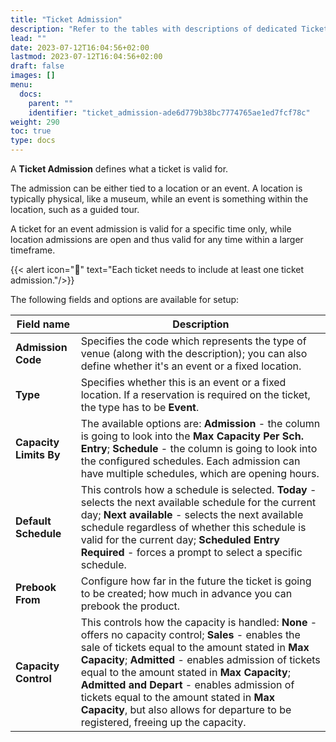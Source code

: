 ```yaml
---
title: "Ticket Admission"
description: "Refer to the tables with descriptions of dedicated Ticket Admission fields."
lead: ""
date: 2023-07-12T16:04:56+02:00
lastmod: 2023-07-12T16:04:56+02:00
draft: false
images: []
menu:
  docs:
    parent: ""
    identifier: "ticket_admission-ade6d779b38bc7774765ae1ed7fcf78c"
weight: 290
toc: true
type: docs
---
```

A **Ticket Admission** defines what a ticket is valid for. 

The admission can be either tied to a location or an event. 
A location is typically physical, like a museum, while an event is something within the location, such as a guided tour.

A ticket for an event admission is valid for a specific time only, while location admissions are open and thus valid for any time within a larger timeframe.

{{< alert icon="📝" text="Each ticket needs to include at least one ticket admission."/>}}

The following fields and options are available for setup: 

| Field name      | Description |
| ----------- | ----------- |
| **Admission Code** | Specifies the code which represents the type of venue (along with the description); you can also define whether it's an event or a fixed location.   |
| **Type** | Specifies whether this is an event or a fixed location. If a reservation is required on the ticket, the type has to be **Event**. |
| **Capacity Limits By** | The available options are: **Admission** - the column is going to look into the **Max Capacity Per Sch. Entry**; **Schedule** - the column is going to look into the configured schedules. Each admission can have multiple schedules, which are opening hours. |
| **Default Schedule** | This controls how a schedule is selected. **Today** - selects the next available schedule for the current day; **Next available** - selects the next available schedule regardless of whether this schedule is valid for the current day; **Scheduled Entry Required** - forces a prompt to select a specific schedule. |
| **Prebook From** | Configure how far in the future the ticket is going to be created; how much in advance you can prebook the product. |
| **Capacity Control** | This controls how the capacity is handled: **None** - offers no capacity control; **Sales** - enables the sale of tickets equal to the amount stated in **Max Capacity**; **Admitted** - enables admission of tickets equal to the amount stated in **Max Capacity**; **Admitted and Depart** - enables admission of tickets equal to the amount stated in **Max Capacity**, but also allows for departure to be registered, freeing up the capacity. |
